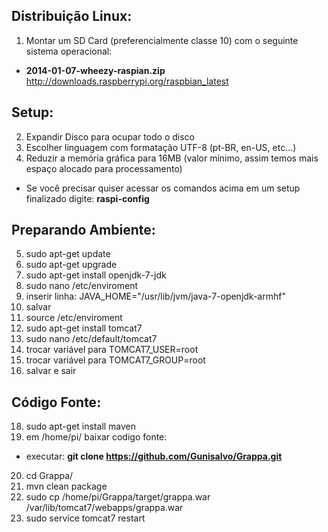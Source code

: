 Distribuição Linux:
----

1. Montar um SD Card (preferencialmente classe 10) com o seguinte sistema operacional:

- **2014-01-07-wheezy-raspian.zip** http://downloads.raspberrypi.org/raspbian_latest

Setup:
----

2. Expandir Disco para ocupar todo o disco
3. Escolher linguagem com formatação UTF-8 (pt-BR, en-US, etc...)
4. Reduzir a memória gráfica para 16MB (valor mínimo, assim temos mais espaço alocado para processamento)

- Se você precisar quiser acessar os comandos acima em um setup finalizado digite: **raspi-config**

Preparando Ambiente:
----

5. sudo apt-get update
6. sudo apt-get upgrade
7. sudo apt-get install openjdk-7-jdk
8. sudo nano /etc/enviroment
9. inserir linha: JAVA_HOME="/usr/lib/jvm/java-7-openjdk-armhf"
10. salvar
11. source /etc/enviroment
12. sudo apt-get install tomcat7
13. sudo nano /etc/default/tomcat7
14. trocar variável para TOMCAT7_USER=root
15. trocar variável para TOMCAT7_GROUP=root
16. salvar e sair

Código Fonte:
----

18. sudo apt-get install maven
19. em /home/pi/ baixar codigo fonte:

- executar: **git clone https://github.com/Gunisalvo/Grappa.git**

20. cd Grappa/
21. mvn clean package
22. sudo cp /home/pi/Grappa/target/grappa.war /var/lib/tomcat7/webapps/grappa.war
23. sudo service tomcat7 restart
